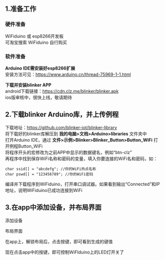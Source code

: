 ## 1.准备工作
### 硬件准备  
WiFiduino 或 esp8266开发板  
可淘宝搜索 WiFiduino 自行购买  
### 软件准备  
**Arduino IDE需安装好esp8266扩展**  
安装方法可见：https://www.arduino.cn/thread-75969-1-1.html  

**下载并安装blinker APP**  
android下载链接：https://cdn.clz.me/blinker/blinker.apk  
ios版审核中，很快上线，敬请期待  
  
  
## 2.下载blinker Arduino库，并上传例程  
下载地址：https://github.com/blinker-iot/blinker-library  
将下载好的blinker库解压到 **我的电脑>文档>Arduino>libraries** 文件夹中  
打开Arduino IDE，通过 **文件>示例>Blinker>Blinker_Button>Button_WiFi** 打开例程Button_WiFi  
将程序开头的宏修改为之前APP中显示的数据键名，例如“btn-clz”  
再程序中找到保存WiFi名称和密码的变量，填入你要连接的WiFi名和密码，如：  
```
char ssid[] = "abcdefg"; //你的WiFi热点名称
char pswd[] = "123456789"; //你的WiFi密码
```
编译并下载程序到WiFiduino，打开串口调试器。如果看到输出“Connected”和IP地址，说明WiFiduino已成功连接到WiFi  
  
  
## 3.在app中添加设备，并布局界面  
添加设备  

布局界面  

在app上，解锁布局后，点击按键，即可看到生成的键值  




现在点击app中的按键，即可控制WiFIduino上的LED灯开关了  